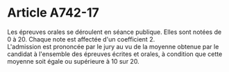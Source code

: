 # Article A742-17

Les épreuves orales se déroulent en séance publique. Elles sont notées de 0 à 20. Chaque note est affectée d'un coefficient 2.\
L'admission est prononcée par le jury au vu de la moyenne obtenue par le candidat à l'ensemble des épreuves écrites et orales, à condition que cette moyenne soit égale ou supérieure à 10 sur 20.
